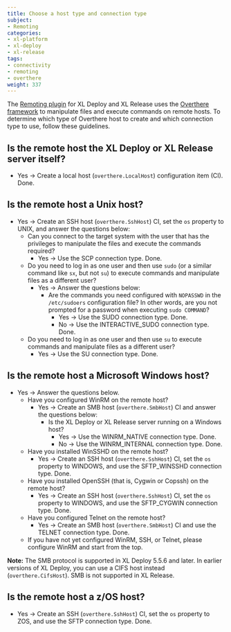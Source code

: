 ```yaml
---
title: Choose a host type and connection type
subject:
- Remoting
categories:
- xl-platform
- xl-deploy
- xl-release
tags:
- connectivity
- remoting
- overthere
weight: 337
---
```


The [Remoting plugin](/xl-platform/concept/remoting-plugin.html) for XL Deploy and XL Release uses the [Overthere framework](https://github.com/xebialabs/overthere) to manipulate files and execute commands on remote hosts. To determine which type of Overthere host to create and which connection type to use, follow these guidelines.

## Is the remote host the XL Deploy or XL Release server itself?

* Yes &#8594; Create a local host (`overthere.LocalHost`) configuration item (CI). Done.

## Is the remote host a Unix host?

* Yes &#8594; Create an SSH host (`overthere.SshHost`) CI, set the `os` property to UNIX, and answer the questions below:
	* Can you connect to the target system with the user that has the privileges to manipulate the files and execute the commands required?
		* Yes &#8594; Use the SCP connection type. Done.
	* Do you need to log in as one user and then use `sudo` (or a similar command like `sx`, but not `su`) to execute commands and manipulate files as a different user?
		* Yes &#8594; Answer the questions below:
			* Are the commands you need configured with `NOPASSWD` in the `/etc/sudoers` configuration file? In other words, are you not prompted for a password when executing `sudo COMMAND`?
				* Yes &#8594; Use the SUDO connection type. Done.
				* No &#8594; Use the INTERACTIVE_SUDO connection type. Done.
	* Do you need to log in as one user and then use `su` to execute commands and manipulate files as a different user?
		* Yes &#8594; Use the SU connection type. Done.

## Is the remote host a Microsoft Windows host?

* Yes &#8594; Answer the questions below.
	* Have you configured WinRM on the remote host?
		* Yes &#8594; Create an SMB host (`overthere.SmbHost`) CI and answer the questions below:
			* Is the XL Deploy or XL Release server running on a Windows host?
				* Yes &#8594; Use the WINRM_NATIVE connection type. Done.
				* No &#8594; Use the WINRM_INTERNAL connection type. Done.
	* Have you installed WinSSHD on the remote host?
		* Yes &#8594; Create an SSH host (`overthere.SshHost`) CI, set the `os` property to WINDOWS, and use the SFTP_WINSSHD connection type. Done.
	* Have you installed OpenSSH (that is, Cygwin or Copssh) on the remote host?
		* Yes &#8594; Create an SSH host (`overthere.SshHost`) CI, set the `os` property to WINDOWS, and use the SFTP_CYGWIN connection type. Done.
	* Have you configured Telnet on the remote host?
		* Yes &#8594; Create an SMB host (`overthere.SmbHost`) CI and use the TELNET connection type. Done.
	* If you have not yet configured WinRM, SSH, or Telnet, please configure WinRM and start from the top.

**Note:** The SMB protocol is supported in XL Deploy 5.5.6 and later. In earlier versions of XL Deploy, you can use a CIFS host instead (`overthere.CifsHost`). SMB is not supported in XL Release.

## Is the remote host a z/OS host?

* Yes &#8594; Create an SSH (`overthere.SshHost`) CI, set the `os` property to ZOS, and use the SFTP connection type. Done.
